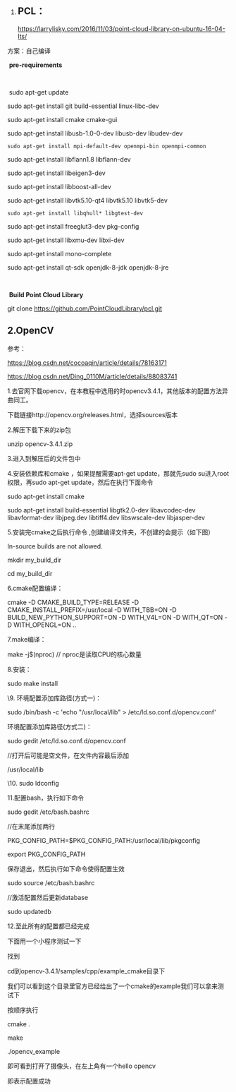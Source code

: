 1. ## PCL：

   https://larrylisky.com/2016/11/03/point-cloud-library-on-ubuntu-16-04-lts/



方案：自己编译



​	**pre-requirements**

​	

​	sudo apt-get update

  sudo apt-get install git build-essential linux-libc-dev

  sudo apt-get install cmake cmake-gui 

  sudo apt-get install libusb-1.0-0-dev libusb-dev libudev-dev

  	sudo apt-get install mpi-default-dev openmpi-bin openmpi-common  

  sudo apt-get install libflann1.8 libflann-dev

  sudo apt-get install libeigen3-dev

  sudo apt-get install libboost-all-dev

  sudo apt-get install libvtk5.10-qt4 libvtk5.10 libvtk5-dev

  	sudo apt-get install libqhull* libgtest-dev

  sudo apt-get install freeglut3-dev pkg-config

  sudo apt-get install libxmu-dev libxi-dev 

  sudo apt-get install mono-complete

  sudo apt-get install qt-sdk openjdk-8-jdk openjdk-8-jre



​	



​	**Build Point Cloud Library**



git clone https://github.com/PointCloudLibrary/pcl.git 



## 2.OpenCV

参考：

https://blog.csdn.net/cocoaqin/article/details/78163171

https://blog.csdn.net/Ding_0110M/article/details/88083741



1.去官网下载opencv，在本教程中选用的时opencv3.4.1，其他版本的配置方法异曲同工。

下载链接http://opencv.org/releases.html，选择sources版本



2.解压下载下来的zip包



unzip opencv-3.4.1.zip



3.进入到解压后的文件包中



4.安装依赖库和cmake ，如果提醒需要apt-get update，那就先sudo su进入root权限，再sudo apt-get update，然后在执行下面命令



sudo apt-get install cmake  



sudo apt-get install build-essential libgtk2.0-dev libavcodec-dev libavformat-dev libjpeg.dev libtiff4.dev libswscale-dev libjasper-dev  



5.安装完cmake之后执行命令 ,创建编译文件夹，不创建的会提示（如下图）

In-source builds are not allowed.



mkdir my_build_dir

cd my_build_dir



6.cmake配置编译：



cmake -D CMAKE_BUILD_TYPE=RELEASE -D CMAKE_INSTALL_PREFIX=/usr/local -D WITH_TBB=ON -D BUILD_NEW_PYTHON_SUPPORT=ON -D WITH_V4L=ON -D WITH_QT=ON -D WITH_OPENGL=ON ..



7.make编译：



make -j$(nproc) // nproc是读取CPU的核心数量 



8.安装：



sudo make install



\9. 环境配置添加库路径(方式一)：



sudo /bin/bash -c 'echo "/usr/local/lib" > /etc/ld.so.conf.d/opencv.conf'



环境配置添加库路径(方式二)：



sudo gedit /etc/ld.so.conf.d/opencv.conf 

//打开后可能是空文件，在文件内容最后添加

/usr/local/lib



\10. sudo ldconfig



11.配置bash，执行如下命令



sudo gedit /etc/bash.bashrc  

//在末尾添加两行

PKG_CONFIG_PATH=$PKG_CONFIG_PATH:/usr/local/lib/pkgconfig

export PKG_CONFIG_PATH



保存退出，然后执行如下命令使得配置生效



sudo source /etc/bash.bashrc

//激活配置然后更新database

sudo updatedb 



12.至此所有的配置都已经完成

下面用一个小程序测试一下



找到

cd到opencv-3.4.1/samples/cpp/example_cmake目录下

我们可以看到这个目录里官方已经给出了一个cmake的example我们可以拿来测试下

按顺序执行



cmake .

make

./opencv_example



即可看到打开了摄像头，在左上角有一个hello opencv

即表示配置成功